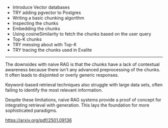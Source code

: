 - Introduce Vector databases
- TRY adding pgvector to Postgres
- Writing a basic chunking algorithm
- Inspecting the chunks
- Embedding the chunks
- Using cosineSimilarity to fetch the chunks
  based on the user query
- Top-K chunks
- TRY messing about with Top-K
- TRY tracing the chunks used in Evalite

---

The downsides with naive RAG is that the chunks have a lack of contextual awareness because there isn't any advanced preprocessing of the chunks. It often leads to disjointed or overly generic responses.

Keyword-based retrieval techniques also struggle with large data sets, often failing to identify the most relevant information.

Despite these limitations, naive RAG systems provide a proof of concept for integrating retrieval with generation. This lays the foundation for more sophisticated paradigms.

https://arxiv.org/pdf/2501.09136
